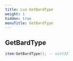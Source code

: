 ```yaml
---
title: Lua GetBardType
weight: 1
hidden: true
menuTitle: GetBardType
---
```

## GetBardType
```lua
item:GetBardType(); -- uint32
```